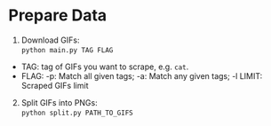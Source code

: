 # Prepare Data
1. Download GIFs:<br>
```python main.py TAG FLAG```<br>
* TAG: tag of GIFs you want to scrape, e.g. `cat`.<br>
* FLAG: -p: Match all given tags; -a: Match any given tags; -l LIMIT: Scraped GIFs limit<br>
2. Split GIFs into PNGs:<br>
```python split.py PATH_TO_GIFS```